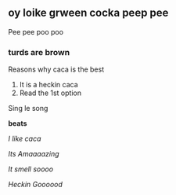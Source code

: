 ## oy loike grween cocka peep pee

Pee pee poo poo

### turds are brown

Reasons why caca is the best
1. It is a heckin caca
2. Read the 1st option

Sing  le song

**beats**

_I like caca_

_Its Amaaaazing_

_It smell soooo_

_Heckin Goooood_
